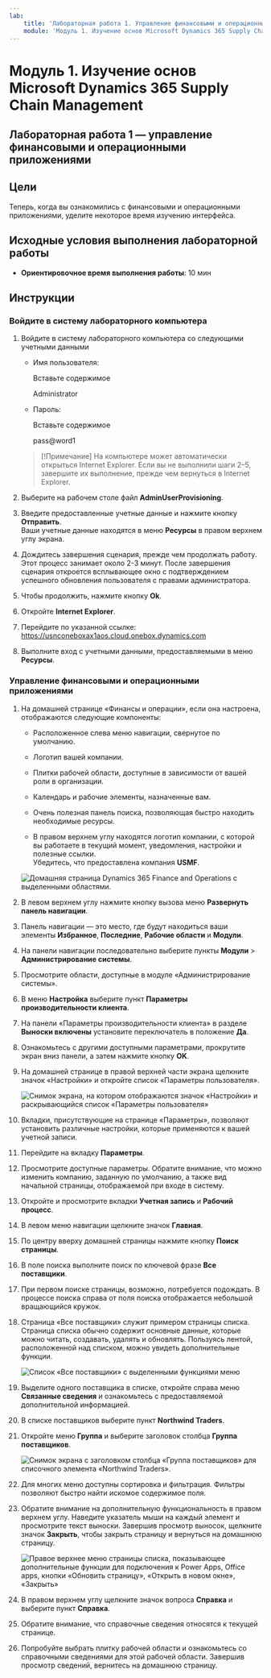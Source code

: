 ```yaml
---
lab:
    title: 'Лабораторная работа 1. Управление финансовыми и операционными приложениями'
    module: 'Модуль 1. Изучение основ Microsoft Dynamics 365 Supply Chain Management'
---
```


# Модуль 1. Изучение основ Microsoft Dynamics 365 Supply Chain Management

## Лабораторная работа 1 — управление финансовыми и операционными приложениями

## Цели

Теперь, когда вы ознакомились с финансовыми и операционными приложениями, уделите некоторое время изучению интерфейса.

## Исходные условия выполнения лабораторной работы

- **Ориентировочное время выполнения работы**: 10 мин

## Инструкции

### Войдите в систему лабораторного компьютера

1. Войдите в систему лабораторного компьютера со следующими учетными данными

    - Имя пользователя:

        Вставьте содержимое

        Administrator

    - Пароль:

        Вставьте содержимое

        pass@word1

    >[!Примечание] На компьютере может автоматически открыться Internet Explorer. Если вы не выполнили шаги 2–5, завершите их выполнение, прежде чем вернуться в Internet Explorer.

1. Выберите на рабочем столе файл **AdminUserProvisioning**.

1. Введите предоставленные учетные данные и нажмите кнопку **Отправить**.  
Ваши учетные данные находятся в меню **Ресурсы** в правом верхнем углу экрана.

1. Дождитесь завершения сценария, прежде чем продолжать работу. Этот процесс занимает около 2-3 минут. После завершения сценария откроется всплывающее окно с подтверждением  успешного обновления пользователя с правами администратора.

1. Чтобы продолжить, нажмите кнопку **Ok**.

1. Откройте **Internet Explorer**.

1. Перейдите по указанной ссылке: <https://usnconeboxax1aos.cloud.onebox.dynamics.com>

1. Выполните вход с учетными данными, предоставляемыми в меню **Ресурсы**.

### Управление финансовыми и операционными приложениями
1. На домашней странице «Финансы и операции», если она настроена, отображаются следующие компоненты:

    - Расположенное слева меню навигации, свернутое по умолчанию.

    - Логотип вашей компании.

    - Плитки рабочей области, доступные в зависимости от вашей роли в организации.

    - Календарь и рабочие элементы, назначенные вам.

    - Очень полезная панель поиска, позволяющая быстро находить необходимые ресурсы.

    - В правом верхнем углу находятся логотип компании, с которой вы работаете в текущий момент, уведомления, настройки и полезные ссылки.  
    Убедитесь, что предоставлена компания **USMF**.

    ![Домашняя страница Dynamics 365 Finance and Operations с выделенными областями.](./media/m1-common-home-page.png)

1. В левом верхнем углу нажмите кнопку вызова меню **Развернуть панель навигации**.

1. Панель навигации — это место, где будут находиться ваши элементы **Избранное**, **Последние**, **Рабочие области** и **Модули**.

1. На панели навигации последовательно выберите пункты **Модули** > **Администрирование системы**.

1. Просмотрите области, доступные в модуле «Администрирование системы».

1. В меню **Настройка** выберите пункт **Параметры производительности клиента**.

1. На панели «Параметры производительности клиента» в разделе **Выноски включены** установите переключатель в положение **Да**.

1. Ознакомьтесь с другими доступными параметрами, прокрутите экран вниз панели, а затем нажмите кнопку **OK**.

1. На домашней странице в правой верхней части экрана щелкните значок «Настройки» и откройте список «Параметры пользователя».

    ![Снимок экрана, на котором отображаются значок «Настройки» и раскрывающийся список «Параметры пользователя»](./media/m1-common-settings-user-settings.png)

1. Вкладки, присутствующие на странице «Параметры», позволяют установить различные настройки, которые применяются к вашей учетной записи.

1. Перейдите на вкладку **Параметры**.

1. Просмотрите доступные параметры. Обратите внимание, что можно изменить компанию, заданную по умолчанию, а также вид начальной страницы, отображаемой при входе в систему.

1. Откройте и просмотрите вкладки **Учетная запись** и **Рабочий процесс**.

1. В левом меню навигации щелкните значок **Главная**.

1. По центру вверху домашней страницы нажмите кнопку **Поиск страницы**.

1. В поле поиска выполните поиск по ключевой фразе **Все поставщики**.

1. При первом поиске страницы, возможно, потребуется подождать. В процессе поиска справа от поля поиска отображается небольшой вращающийся кружок.

1. Страница «Все поставщики» служит примером страницы списка. Страница списка обычно содержит основные данные, которые можно читать, создавать, удалять и обновлять. Пользуясь лентой, расположенной над списком, можно увидеть дополнительные функции.

    ![Список «Все поставщики» с выделенными функциями меню](./media/m1-common-all-vendor-list-page.png)

1. Выделите одного поставщика в списке, откройте справа меню **Связанные сведения** и ознакомьтесь с предоставляемой дополнительной информацией.

1. В списке поставщиков выберите пункт **Northwind Traders**.

1. Откройте меню **Группа** и выберите заголовок столбца **Группа поставщиков**.

    ![Снимок экрана с заголовком столбца «Группа поставщиков» для списочного элемента «Northwind Traders».](./media/m1-common-all-vendor-group-menu.png)

1. Для многих меню доступны сортировка и фильтрация. Фильтры позволяют быстро найти искомое содержимое поля.

1. Обратите внимание на дополнительную функциональность в правом верхнем углу. Наведите указатель мыши на каждый элемент и просмотрите текст выноски. Завершив просмотр выносок, щелкните значок **Закрыть**, чтобы закрыть страницу и вернуться на домашнюю страницу.

    ![Правое верхнее меню страницы списка, показывающее дополнительные функции для подключения к Power Apps, Office apps, кнопки «Обновить страницу», «Открыть в новом окне», «Закрыть»](./media/m1-common-list-page-additional-features-menu.png)

1. В правом верхнем углу щелкните значок вопроса **Справка** и выберите пункт **Справка**.

1. Обратите внимание, что справочные сведения относятся к текущей странице.

1. Попробуйте выбрать плитку рабочей области и ознакомьтесь со справочными сведениями для этой рабочей области. Завершив просмотр сведений, вернитесь на домашнюю страницу.
